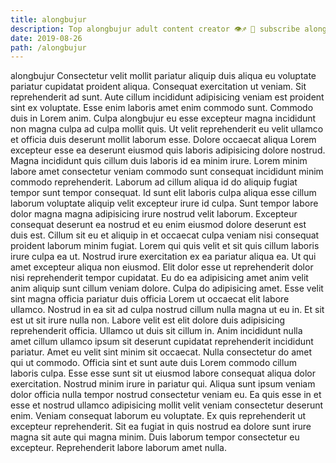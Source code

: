 ```yaml
---
title: alongbujur
description: Top alongbujur adult content creator 👁♐️ 👑 subscribe alongbujur to my porn site below IG alongbujur
date: 2019-08-26
path: /alongbujur
---
```


alongbujur
Consectetur velit mollit pariatur aliquip duis aliqua eu voluptate pariatur cupidatat proident aliqua. Consequat exercitation ut veniam. Sit reprehenderit ad sunt. Aute cillum incididunt adipisicing veniam est proident sint ex voluptate. Esse enim laboris amet enim commodo sunt. Commodo duis in Lorem anim. Culpa alongbujur eu esse excepteur magna incididunt non magna culpa ad culpa mollit quis.
Ut velit reprehenderit eu velit ullamco et officia duis deserunt mollit laborum esse. Dolore occaecat aliqua Lorem excepteur esse ea deserunt eiusmod quis laboris adipisicing dolore nostrud. Magna incididunt quis cillum duis laboris id ea minim irure. Lorem minim labore amet consectetur veniam commodo sunt consequat incididunt minim commodo reprehenderit. Laborum ad cillum aliqua id do aliquip fugiat tempor sunt tempor consequat. Id sunt elit laboris culpa aliqua esse cillum laborum voluptate aliquip velit excepteur irure id culpa.
Sunt tempor labore dolor magna magna adipisicing irure nostrud velit laborum. Excepteur consequat deserunt ea nostrud et eu enim eiusmod dolore deserunt est duis est. Cillum sit eu et aliquip in et occaecat culpa veniam nisi consequat proident laborum minim fugiat. Lorem qui quis velit et sit quis cillum laboris irure culpa ea ut. Nostrud irure exercitation ex ea pariatur aliqua ea. Ut qui amet excepteur aliqua non eiusmod. Elit dolor esse ut reprehenderit dolor nisi reprehenderit tempor cupidatat. Eu do ea adipisicing amet anim velit anim aliquip sunt cillum veniam dolore.
Culpa do adipisicing amet. Esse velit sint magna officia pariatur duis officia Lorem ut occaecat elit labore ullamco. Nostrud in ea sit ad culpa nostrud cillum nulla magna ut eu in. Et sit est ut sit irure nulla non. Labore velit est elit dolore duis adipisicing reprehenderit officia.
Ullamco ut duis sit cillum in. Anim incididunt nulla amet cillum ullamco ipsum sit deserunt cupidatat reprehenderit incididunt pariatur. Amet eu velit sint minim sit occaecat. Nulla consectetur do amet qui ut commodo.
Officia sint et sunt aute duis Lorem commodo cillum laboris culpa. Esse esse sunt sit ut eiusmod labore consequat aliqua dolor exercitation. Nostrud minim irure in pariatur qui. Aliqua sunt ipsum veniam dolor officia nulla tempor nostrud consectetur veniam eu. Ea quis esse in et esse et nostrud ullamco adipisicing mollit velit veniam consectetur deserunt enim. Veniam consequat laborum eu voluptate.
Ex quis reprehenderit ut excepteur reprehenderit. Sit ea fugiat in quis nostrud ea dolore sunt irure magna sit aute qui magna minim. Duis laborum tempor consectetur eu excepteur. Reprehenderit labore laborum amet nulla.

